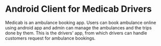# Android Client for Medicab Drivers

Medicab is an ambulance booking app. Users can book ambulance online using android app and admin can manage the ambulances and the trips done by them. This is the drivers' app, from which drivers can handle customers request for ambulance bookings.